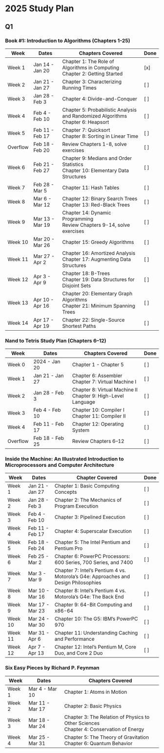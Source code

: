 # 2025 Study Plan

## Q1

### Book #1: Introduction to Algorithms (Chapters 1-25)

| **Week** | **Dates**       | **Chapters Covered**                                                                                                       | **Done** |
|----------|-----------------|----------------------------------------------------------------------------------------------------------------------------|----------|
| Week 1   | Jan 14 - Jan 20 | Chapter 1: The Role of Algorithms in Computing<br/> Chapter 2: Getting Started                                             | [x]      |
| Week 2   | Jan 21 - Jan 27 | Chapter 3: Characterizing Running Times                                                                                    | [ ]      |
| Week 3   | Jan 28 - Feb 3  | Chapter 4: Divide-and-Conquer                                                                                              | [ ]      |
| Week 4   | Feb 4 - Feb 10  | Chapter 5: Probabilistic Analysis and Randomized Algorithms <br/> Chapter 6: Heapsort                                      | [ ]      |
| Week 5   | Feb 11 - Feb 17 | Chapter 7: Quicksort <br/> Chapter 8: Sorting in Linear Time                                                               | [ ]      |
| Overflow | Feb 18 - Feb 20 | Review Chapters 1-8, solve exercises                                                                                       | [ ]      |
| Week 6   | Feb 21 - Feb 27 | Chapter 9: Medians and Order Statistics <br/> Chapter 10: Elementary Data Structures                                       | [ ]      |
| Week 7   | Feb 28 - Mar 5  | Chapter 11: Hash Tables                                                                                                    | [ ]      |
| Week 8   | Mar 6 - Mar 12  | Chapter 12: Binary Search Trees<br/>Chapter 13: Red-Black Trees                                                            | [ ]      |
| Week 9   | Mar 13 - Mar 19 | Chapter 14: Dynamic Programming<br/>Review Chapters 9-14, solve exercises                                                  | [ ]      |
| Week 10  | Mar 20 - Mar 26 | Chapter 15: Greedy Algorithms                                                                                              | [ ]      |
| Week 11  | Mar 27 - Apr 2  | Chapter 16: Amortized Analysis <br/> Chapter 17: Augmenting Data Structures                                                | [ ]      |
| Week 12  | Apr 3 - Apr 9   | Chapter 18: B-Trees <br/> Chapter 19: Data Structures for Disjoint Sets                                                    | [ ]      |
| Week 13  | Apr 10 - Apr 16 | Chapter 20: Elementary Graph Algorithms <br/> Chapter 21: Minimum Spanning Trees                                           | [ ]      |
| Week 14  | Apr 17 - Apr 19 | Chapter 22: Single-Source Shortest Paths                                                                                   | [ ]      |

### Nand to Tetris Study Plan (Chapters 6–12)

| **Week** | **Dates**       | **Chapters Covered**                                              | **Done** |
|----------|-----------------|-------------------------------------------------------------------|----------|
| Week 0   | 2024 - Jan 20   | Chapter 1 - Chapter 5                                             | [ ]      |
| Week 1   | Jan 21 - Jan 27 | Chapter 6: Assembler <br> Chapter 7: Virtual Machine I            | [ ]      |
| Week 2   | Jan 28 - Feb 3  | Chapter 8: Virtual Machine II <br> Chapter 9: High-Level Language | [ ]      |
| Week 3   | Feb 4 - Feb 10  | Chapter 10: Compiler I <br> Chapter 11: Compiler II               | [ ]      |
| Week 4   | Feb 11 - Feb 17 | Chapter 12: Operating System                                      | [ ]      |
| Overflow | Feb 18 - Feb 25 | Review Chapters 6–12                                              | [ ]      |

### Inside the Machine: An Illustrated Introduction to Microprocessors and Computer Architecture

| **Week** | **Dates**        | **Chapter Covered**                                                | **Done** |
|----------|------------------|--------------------------------------------------------------------|----------|
| Week 1   | Jan 21 - Jan 27  | Chapter 1: Basic Computing Concepts                               | [ ]      |
| Week 2   | Jan 28 - Feb 3   | Chapter 2: The Mechanics of Program Execution                     | [ ]      |
| Week 3   | Feb 4 - Feb 10   | Chapter 3: Pipelined Execution                                    | [ ]      |
| Week 4   | Feb 11 - Feb 17  | Chapter 4: Superscalar Execution                                  | [ ]      |
| Week 5   | Feb 18 - Feb 24  | Chapter 5: The Intel Pentium and Pentium Pro                     | [ ]      |
| Week 6   | Feb 25 - Mar 2   | Chapter 6: PowerPC Processors: 600 Series, 700 Series, and 7400  | [ ]      |
| Week 7   | Mar 3 - Mar 9    | Chapter 7: Intel’s Pentium 4 vs. Motorola’s G4e: Approaches and Design Philosophies | [ ]      |
| Week 8   | Mar 10 - Mar 16  | Chapter 8: Intel’s Pentium 4 vs. Motorola’s G4e: The Back End     | [ ]      |
| Week 9   | Mar 17 - Mar 23  | Chapter 9: 64-Bit Computing and x86-64                           | [ ]      |
| Week 10  | Mar 24 - Mar 30  | Chapter 10: The G5: IBM’s PowerPC 970                            | [ ]      |
| Week 11  | Mar 31 - Apr 6   | Chapter 11: Understanding Caching and Performance                | [ ]      |
| Week 12  | Apr 7 - Apr 13   | Chapter 12: Intel’s Pentium M, Core Duo, and Core 2 Duo           | [ ]      |


### Six Easy Pieces by Richard P. Feynman

| **Week** | **Dates**       | **Chapters Covered**                                                                       |
|----------|-----------------|--------------------------------------------------------------------------------------------|
| Week 1   | Mar 4 - Mar 10  | Chapter 1: Atoms in Motion                                                                 |
| Week 2   | Mar 11 - Mar 17 | Chapter 2: Basic Physics                                                                   |
| Week 3   | Mar 18 - Mar 24 | Chapter 3: The Relation of Physics to Other Sciences<br/>Chapter 4: Conservation of Energy |
| Week 4   | Mar 25 - Mar 31 | Chapter 5: The Theory of Gravitation<br>Chapter 6: Quantum Behavior                        |
